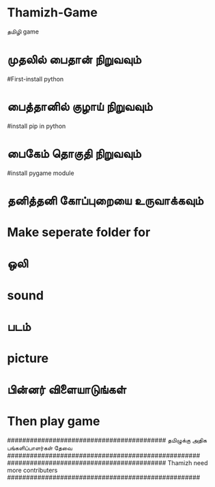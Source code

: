 # Thamizh-Game
 தமிழி  game
 
# முதலில்  பைதான் நிறுவவும்
#First-install python

# பைத்தானில் குழாய் நிறுவவும்
#install pip in python

# பைகேம் தொகுதி நிறுவவும்
#install pygame module

# தனித்தனி கோப்புறையை உருவாக்கவும்
# Make seperate folder for  

# ஒலி
# sound 

# படம்
# picture

# பின்னர் விளையாடுங்கள்
# Then play game
 
########################################## தமிழுக்கு அதிக பங்களிப்பாளர்கள் தேவை ###################################################
########################################## Thamizh need more contributers ###################################################
